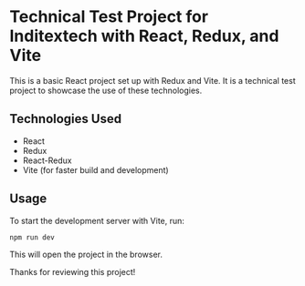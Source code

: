 # Technical Test Project for Inditextech with React, Redux, and Vite

This is a basic React project set up with Redux and Vite. It is a technical test project to showcase the use of these technologies.

## Technologies Used

- React
- Redux
- React-Redux
- Vite (for faster build and development)

## Usage

To start the development server with Vite, run:

```
npm run dev
```

This will open the project in the browser.


Thanks for reviewing this project!